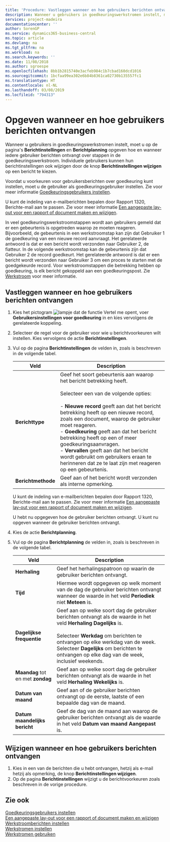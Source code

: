```yaml
---
title: 'Procedure: Vastleggen wanneer en hoe gebruikers berichten ontvangen | Microsoft Docs'
description: Wanneer u gebruikers in goedkeuringswerkstromen instelt, moet u op de pagina's Berichtinstellingen en Berichtplanning opgeven hoe en wanneer iedere gebruiker berichten ontvangt over stappen in de goedkeuringswerkstroom. Individuele gebruikers kunnen hun berichtinstellingen ook wijzigen door de knop Berichtinstellingen wijzigen op een bericht te kiezen.
services: project-madeira
documentationcenter: ''
author: SorenGP
ms.service: dynamics365-business-central
ms.topic: article
ms.devlang: na
ms.tgt_pltfrm: na
ms.workload: na
ms.search.keywords: ''
ms.date: 11/08/2018
ms.author: sgroespe
ms.openlocfilehash: 8bb1b2815740e3acfeb984c1b7cbad160dcd1016
ms.sourcegitcommit: 1bcfaa99ea302e6b84b8361ca02730b135557fc1
ms.translationtype: HT
ms.contentlocale: nl-NL
ms.lasthandoff: 03/08/2019
ms.locfileid: "794313"
---
```

# <a name="specify-when-and-how-to-receive-notifications"></a>Opgeven wanneer en hoe gebruikers berichten ontvangen
Wanneer u gebruikers in goedkeuringswerkstromen instelt, moet u op de pagina's **Berichtinstellingen** en **Berichtplanning** opgeven hoe en wanneer iedere gebruiker berichten ontvangt over stappen in de goedkeuringswerkstroom. Individuele gebruikers kunnen hun berichtinstellingen ook wijzigen door de knop **Berichtinstellingen wijzigen** op een bericht te kiezen.  

 Voordat u voorkeuren voor gebruikersberichten over goedkeuring kunt instellen, moet u de gebruiker als goedkeuringsgebruiker instellen. Zie voor meer informatie [Goedkeuringsgebruikers instellen](across-how-to-set-up-approval-users.md).  

 U kunt de indeling van e-mailberichten bepalen door Rapport 1320, Berichte-mail aan te passen. Zie voor meer informatie [Een aangepaste lay-out voor een rapport of document maken en wijzigen](ui-how-create-custom-report-layout.md).  

 In veel goedkeuringswerkstroomstappen wordt aan gebruikers gemeld dat er een gebeurtenis is opgetreden waarop ze moeten reageren. Bijvoorbeeld, de gebeurtenis in een werkstroomstap kan zijn dat Gebruiker 1 de goedkeuring van een nieuwe record aanvraagt. Het gerelateerde antwoord is dat er een bericht wordt verzonden naar Gebruiker 2, de fiatteur. In de volgende werkstroomstap kan de gebeurtenis zijn dat Gebruiker 2 de record goedkeurt. Het gerelateerde antwoord is dat er een bericht wordt verzonden naar Gebruiker 3 om een proces te starten met de goedgekeurde record. Voor werkstroomstappen die betrekking hebben op goedkeuring, is elk bericht gekoppeld aan een goedkeuringspost. Zie [Werkstroom](across-workflow.md) voor meer informatie.  

## <a name="specify-when-and-how-users-receive-notifications"></a>Vastleggen wanneer en hoe gebruikers berichten ontvangen  

1.  Kies het pictogram ![lampje dat de functie Vertel me opent](media/ui-search/search_small.png "Vertel me wat u wilt doen"), voer **Gebruikersinstellingen voor goedkeuring** in en kies vervolgens de gerelateerde koppeling.  
2.  Selecteer de regel voor de gebruiker voor wie u berichtvoorkeuren wilt instellen. Kies vervolgens de actie **Berichtinstellingen**.  
3.  Vul op de pagina **Berichtinstellingen** de velden in, zoals is beschreven in de volgende tabel.  

    |Veld|Description|  
    |---------------------------------|---------------------------------------|  
    |**Berichttype**|Geef het soort gebeurtenis aan waarop het bericht betrekking heeft.<br /><br /> Selecteer een van de volgende opties:<br /><br /> -   **Nieuwe record** geeft aan dat het bericht betrekking heeft op een nieuwe record, zoals een document, waarop de gebruiker moet reageren.<br />-   **Goedkeuring** geeft aan dat het bericht betrekking heeft op een of meer goedkeuringsaanvragen.<br />-   **Vervallen** geeft aan dat het bericht wordt gebruikt om gebruikers eraan te herinneren dat ze te laat zijn met reageren op een gebeurtenis.|  
    |**Berichtmethode**|Geef aan of het bericht wordt verzonden als interne opmerking.|

    U kunt de indeling van e-mailberichten bepalen door Rapport 1320, Berichte-mail aan te passen. Zie voor meer informatie [Een aangepaste lay-out voor een rapport of document maken en wijzigen](ui-how-create-custom-report-layout.md).

    U hebt nu opgegeven hoe de gebruiker berichten ontvangt. U kunt nu opgeven wanneer de gebruiker berichten ontvangt.  

4.  Kies de actie **Berichtplanning**.  
5.  Vul op de pagina **Berichtplanning** de velden in, zoals is beschreven in de volgende tabel.  

    |Veld|Description|  
    |---------------------------------|---------------------------------------|  
    |**Herhaling**|Geef het herhalingspatroon op waarin de gebruiker berichten ontvangt.|  
    |**Tijd**|Hiermee wordt opgegeven op welk moment van de dag de gebruiker berichten ontvangt wanneer de waarde in het veld **Periodiek** niet **Meteen** is.|  
    |**Dagelijkse frequentie**|Geef aan op welke soort dag de gebruiker berichten ontvangt als de waarde in het veld **Herhaling** **Dagelijks** is.<br /><br /> Selecteer **Werkdag** om berichten te ontvangen op elke werkdag van de week. Selecteer **Dagelijks** om berichten te ontvangen op elke dag van de week, inclusief weekends.|  
    |**Maandag** tot en met **zondag**|Geef aan op welke soort dag de gebruiker berichten ontvangt als de waarde in het veld **Herhaling** **Wekelijks** is.|  
    |**Datum van maand**|Geef aan of de gebruiker berichten ontvangt op de eerste, laatste of een bepaalde dag van de maand.|  
    |**Datum maandelijks bericht**|Geef de dag van de maand aan waarop de gebruiker berichten ontvangt als de waarde in het veld **Datum van maand** **Aangepast** is.|  

## <a name="change-when-and-how-you-receive-notifications"></a>Wijzigen wanneer en hoe gebruikers berichten ontvangen  
1.  Kies in een van de berichten die u hebt ontvangen, hetzij als e-mail hetzij als opmerking, de knop **Berichtinstellingen wijzigen**.  
2.  Op de pagina **Berichtinstellingen** wijzigt u de berichtvoorkeuren zoals beschreven in de vorige procedure.  

## <a name="see-also"></a>Zie ook  
 [Goedkeuringsgebruikers instellen](across-how-to-set-up-approval-users.md)   
 [Een aangepaste lay-out voor een rapport of document maken en wijzigen](ui-how-create-custom-report-layout.md)   
 [Werkstroomberichten instellen](across-setting-up-workflow-notifications.md)   
 [Werkstromen instellen](across-set-up-workflows.md)   
 [Werkstromen gebruiken](across-use-workflows.md)
